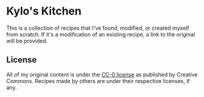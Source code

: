 Kylo's Kitchen
==============

This is a collection of recipes that I've found, modified, or created myself
from scratch. If it's a modification of an existing recipe, a link to the
original will be provided.

License
-------

All of my original content is under the
[CC-0 license](https://creativecommons.org/share-your-work/public-domain/cc0/)
as published by Creative Commons. Recipes made by others are under their
respective licenses, if any.
